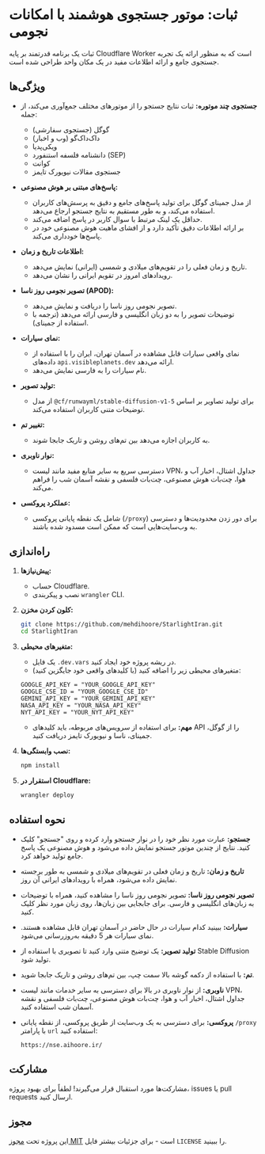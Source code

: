 # ثبات: موتور جستجوی هوشمند با امکانات نجومی

ثبات یک برنامه قدرتمند بر پایه Cloudflare Worker است که به منظور ارائه یک تجربه جستجوی جامع و ارائه اطلاعات مفید در یک مکان واحد طراحی شده است.

## ویژگی‌ها

-   **جستجوی چند موتوره:** ثبات نتایج جستجو را از موتورهای مختلف جمع‌آوری می‌کند، از جمله:
    -   گوگل (جستجوی سفارشی)
    -   داک‌داک‌گو (وب و اخبار)
    -   ویکی‌پدیا
    -   دانشنامه فلسفه استنفورد (SEP)
    -   کوانت
    -   جستجوی مقالات نیویورک تایمز

-   **پاسخ‌های مبتنی بر هوش مصنوعی:**
    -   از مدل جمینای گوگل برای تولید پاسخ‌های جامع و دقیق به پرسش‌های کاربران استفاده می‌کند، و به طور مستقیم به نتایج جستجو ارجاع می‌دهد.
    -   حداقل یک لینک مرتبط با سوال کاربر در پاسخ اضافه می‌کند.
    -   بر ارائه اطلاعات دقیق تأکید دارد و از افشای ماهیت هوش مصنوعی خود در پاسخ‌ها خودداری می‌کند.

-   **اطلاعات تاریخ و زمان:**
    -   تاریخ و زمان فعلی را در تقویم‌های میلادی و شمسی (ایرانی) نمایش می‌دهد.
    -   رویدادهای امروز در تقویم ایرانی را نشان می‌دهد.

-   **تصویر نجومی روز ناسا (APOD):**
    -   تصویر نجومی روز ناسا را دریافت و نمایش می‌دهد.
    -   توضیحات تصویر را به دو زبان انگلیسی و فارسی ارائه می‌دهد (ترجمه با استفاده از جمینای).

-   **نمای سیارات:**
    -   نمای واقعی سیارات قابل مشاهده در آسمان تهران، ایران را با استفاده از داده‌های `api.visibleplanets.dev` ارائه می‌دهد.
    -   نام سیارات را به فارسی نمایش می‌دهد.

-   **تولید تصویر:**
    -   از مدل `@cf/runwayml/stable-diffusion-v1-5` برای تولید تصاویر بر اساس توضیحات متنی کاربران استفاده می‌کند.

-   **تغییر تم:**
    -   به کاربران اجازه می‌دهد بین تم‌های روشن و تاریک جابجا شوند.

-   **نوار ناوبری:**
    -   دسترسی سریع به سایر منابع مفید مانند لیست VPN، جداول اشتال، اخبار آب و هوا، چت‌بات هوش مصنوعی، چت‌بات فلسفی و نقشه آسمان شب را فراهم می‌کند.

-   **عملکرد پروکسی:**
    -   شامل یک نقطه پایانی پروکسی (`/proxy`) برای دور زدن محدودیت‌ها و دسترسی به وب‌سایت‌هایی است که ممکن است مسدود شده باشند.

## راه‌اندازی

1. **پیش‌نیازها:**
    -   حساب Cloudflare.
    -   نصب و پیکربندی `wrangler` CLI.

2. **کلون کردن مخزن:**
    ```bash
    git clone https://github.com/mehdihoore/StarlightIran.git
    cd StarlightIran
    ```

3. **متغیرهای محیطی:**
    -   یک فایل `.dev.vars` در ریشه پروژه خود ایجاد کنید.
    -   متغیرهای محیطی زیر را اضافه کنید (با کلیدهای واقعی خود جایگزین کنید):

    ```
    GOOGLE_API_KEY = "YOUR_GOOGLE_API_KEY"
    GOOGLE_CSE_ID = "YOUR_GOOGLE_CSE_ID"
    GEMINI_API_KEY = "YOUR_GEMINI_API_KEY"
    NASA_API_KEY = "YOUR_NASA_API_KEY"
    NYT_API_KEY = "YOUR_NYT_API_KEY"
    ```

    -   **مهم:** برای استفاده از سرویس‌های مربوطه، باید کلیدهای API را از گوگل، جمینای، ناسا و نیویورک تایمز دریافت کنید.

4. **نصب وابستگی‌ها:**
    ```bash
    npm install
    ```

5. **استقرار در Cloudflare:**
    ```bash
    wrangler deploy
    ```

## نحوه استفاده

-   **جستجو:** عبارت مورد نظر خود را در نوار جستجو وارد کرده و روی "جستجو" کلیک کنید. نتایج از چندین موتور جستجو نمایش داده می‌شود و هوش مصنوعی یک پاسخ جامع تولید خواهد کرد.
-   **تاریخ و زمان:** تاریخ و زمان فعلی در تقویم‌های میلادی و شمسی به طور برجسته نمایش داده می‌شود، همراه با رویدادهای ایرانی آن روز.
-   **تصویر نجومی روز ناسا:** تصویر نجومی روز ناسا را مشاهده کنید، همراه با توضیحات به زبان‌های انگلیسی و فارسی. برای جابجایی بین زبان‌ها، روی زبان مورد نظر کلیک کنید.
-   **سیارات:** ببینید کدام سیارات در حال حاضر در آسمان تهران قابل مشاهده هستند. نمای سیارات هر 5 دقیقه به‌روزرسانی می‌شود.
-   **تولید تصویر:** یک توضیح متنی وارد کنید تا تصویری با استفاده از Stable Diffusion تولید شود.
-   **تم:** با استفاده از دکمه گوشه بالا سمت چپ، بین تم‌های روشن و تاریک جابجا شوید.
-   **ناوبری:** از نوار ناوبری در بالا برای دسترسی به سایر خدمات مانند لیست VPN، جداول اشتال، اخبار آب و هوا، چت‌بات هوش مصنوعی، چت‌بات فلسفی و نقشه آسمان شب استفاده کنید.
-   **پروکسی:** برای دسترسی به یک وب‌سایت از طریق پروکسی، از نقطه پایانی `/proxy` با پارامتر `url` استفاده کنید:

    ```
    https://nse.aihoore.ir/
    ```

  

## مشارکت

مشارکت‌ها مورد استقبال قرار می‌گیرند! لطفاً برای بهبود پروژه، issues یا pull requests ارسال کنید.

## مجوز

این پروژه تحت [مجوز MIT](LICENSE) است - برای جزئیات بیشتر فایل `LICENSE` را ببینید.

